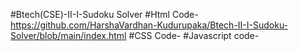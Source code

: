 #Btech(CSE)-II-I-Sudoku Solver
#Html Code-https://github.com/HarshaVardhan-Kudurupaka/Btech-II-I-Sudoku-Solver/blob/main/index.html
#CSS Code-
#Javascript code-
